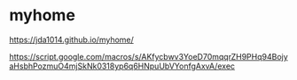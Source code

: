 # myhome

https://jda1014.github.io/myhome/

https://script.google.com/macros/s/AKfycbwv3YoeD70mqqrZH9PHq94BojyaHsbhPozmuO4mjSkNk0318yp6q6HNpuUbVYonfgAxvA/exec
